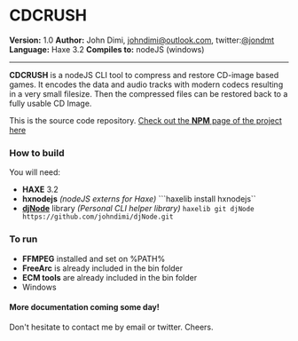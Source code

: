 CDCRUSH
========

**Version:** 1.0
**Author:** John Dimi, <johndimi@outlook.com>, twitter:[@jondmt](https://twitter.com/jondmt)  
**Language:** Haxe 3.2 **Compiles to:** nodeJS (windows)

------

**CDCRUSH** is a nodeJS CLI tool to compress and restore CD-image based games. It encodes the data and audio tracks with modern codecs resulting in a very small filesize. Then the compressed files can be restored back to a fully usable CD Image.

This is the source code repository. 
[Check out the **NPM** page of the project here](https://www.npmjs.com/package/cdcrush)

### How to build

You will need:
- **HAXE** 3.2
- **hxnodejs** *(nodeJS externs for Haxe)*
 ```haxelib install hxnodejs``
- **[djNode](https://github.com/johndimi/djNode)** library *(Personal CLI helper library)*
  ```haxelib git djNode https://github.com/johndimi/djNode.git```  

### To run

- **FFMPEG** installed and set on %PATH% 
- **FreeArc** is already included in the bin folder
- **ECM tools** are already included in the bin folder
- Windows

#### More documentation coming some day!

Don't hesitate to contact me by email or twitter. Cheers.

